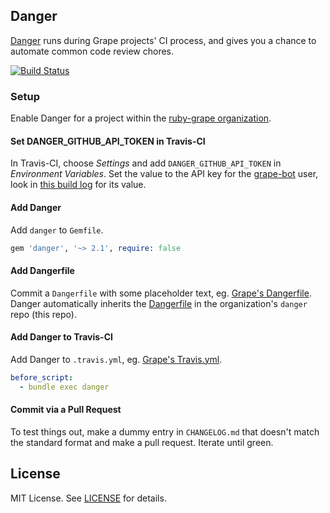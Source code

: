 ## Danger

[Danger](http://danger.systems) runs during Grape projects' CI process, and gives you a chance to automate common code review chores.

[![Build Status](https://travis-ci.org/ruby-grape/danger.svg?branch=master)](https://travis-ci.org/ruby-grape/danger)

### Setup

Enable Danger for a project within the [ruby-grape organization](https://github.com/ruby-grape).

#### Set DANGER_GITHUB_API_TOKEN in Travis-CI

In Travis-CI, choose _Settings_ and add `DANGER_GITHUB_API_TOKEN` in _Environment Variables_. Set the value to the API key for the [grape-bot](https://github.com/grape-bot) user, look in [this build log](https://travis-ci.org/ruby-grape/danger/builds/148579641) for its value.

#### Add Danger

Add `danger` to `Gemfile`.

```ruby
gem 'danger', '~> 2.1', require: false
```

#### Add Dangerfile

Commit a `Dangerfile` with some placeholder text, eg. [Grape's Dangerfile](https://github.com/ruby-grape/grape/blob/master/Dangerfile). Danger automatically inherits the [Dangerfile](Dangerfile) in the organization's `danger` repo (this repo).

#### Add Danger to Travis-CI

Add Danger to `.travis.yml`, eg. [Grape's Travis.yml](https://github.com/ruby-grape/grape/blob/master/.travis.yml).

```yaml
before_script:
  - bundle exec danger
```

#### Commit via a Pull Request

To test things out, make a dummy entry in `CHANGELOG.md` that doesn't match the standard format and make a pull request. Iterate until green.

## License

MIT License. See [LICENSE](LICENSE) for details.

